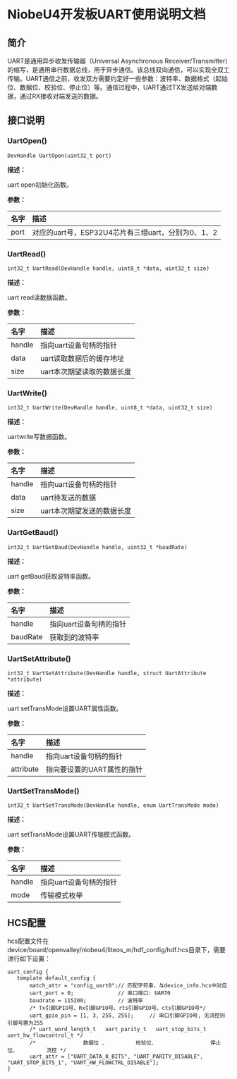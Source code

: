 # NiobeU4开发板UART使用说明文档

## 简介

UART是通用异步收发传输器（Universal Asynchronous Receiver/Transmitter）的缩写，是通用串行数据总线，用于异步通信。该总线双向通信，可以实现全双工传输。UART通信之前，收发双方需要约定好一些参数：波特率、数据格式（起始位、数据位、校验位、停止位）等。通信过程中，UART通过TX发送给对端数据，通过RX接收对端发送的数据。

## 接口说明

### UartOpen()

```
DevHandle UartOpen(uint32_t port)
```

**描述：**

uart open初始化函数。

**参数：**

| 名字 | 描述                                               |
| :--- | :------------------------------------------------- |
| port | 对应的uart号，ESP32U4芯片有三组uart，分别为0、1、2 |

### UartRead()

```
int32_t UartRead(DevHandle handle, uint8_t *data, uint32_t size)
```

**描述：**

uart read读数据函数。

**参数：**

| 名字   | 描述                       |
| :----- | :------------------------- |
| handle | 指向uart设备句柄的指针     |
| data   | uart读取数据后的缓存地址   |
| size   | uart本次期望读取的数据长度 |

### UartWrite()

```
int32_t UartWrite(DevHandle handle, uint8_t *data, uint32_t size)
```

**描述：**

uartwrite写数据函数。

**参数：**

| 名字   | 描述                       |
| :----- | :------------------------- |
| handle | 指向uart设备句柄的指针     |
| data   | uart待发送的数据           |
| size   | uart本次期望发送的数据长度 |

### UartGetBaud()

```
int32_t UartGetBaud(DevHandle handle, uint32_t *baudRate)
```

**描述：**

uart getBaud获取波特率函数。

**参数：**

| 名字     | 描述                   |
| :------- | :--------------------- |
| handle   | 指向uart设备句柄的指针 |
| baudRate | 获取到的波特率         |

### UartSetAttribute()

```
int32_t UartSetAttribute(DevHandle handle, struct UartAttribute *attribute)
```

**描述：**

uart setTransMode设置UART属性函数。

**参数：**

| 名字      | 描述                       |
| :-------- | :------------------------- |
| handle    | 指向uart设备句柄的指针     |
| attribute | 指向要设置的UART属性的指针 |

### UartSetTransMode()

```
int32_t UartSetTransMode(DevHandle handle, enum UartTransMode mode)
```

**描述：**

uart setTransMode设置UART传输模式函数。

**参数：**

| 名字   | 描述                   |
| :----- | :--------------------- |
| handle | 指向uart设备句柄的指针 |
| mode   | 传输模式枚举           |


## HCS配置

hcs配置文件在device/board/openvalley/niobeu4/liteos_m/hdf_config/hdf.hcs目录下，需要进行如下设置：

    uart_config {
       template default_config {
           match_attr = "config_uart0";// 匹配字符串，与device_info.hcs中对应
           uart_port = 0;              // 串口端口: UART0
           baudrate = 115200;          // 波特率
           /* Tx引脚GPIO号、Rx引脚GPIO号、rts引脚GPIO号、cts引脚GPIO号*/
           uart_gpio_pin = [1, 3, 255, 255];     // 串口引脚GPIO号, 无流控则引脚号置为255
           /* uart_word_length_t   uart_parity_t   uart_stop_bits_t  uart_hw_flowcontrol_t */
           /*               数据位 、         校验位、                 停止位、         流控 */
           uart_attr = ["UART_DATA_8_BITS", "UART_PARITY_DISABLE", "UART_STOP_BITS_1", "UART_HW_FLOWCTRL_DISABLE"];
    }
